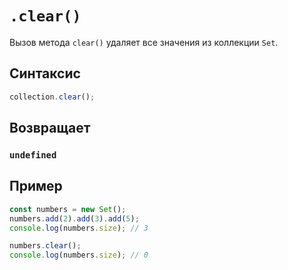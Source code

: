 # `.clear()`

Вызов метода `clear()` удаляет все значения из коллекции `Set`.

## Синтаксис

```js
collection.clear();
```

## Возвращает

### `undefined`

## Пример

```js
const numbers = new Set();
numbers.add(2).add(3).add(5);
console.log(numbers.size); // 3

numbers.clear();
console.log(numbers.size); // 0
```
